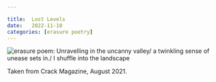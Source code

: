 ```yaml
---

title:  Lost Levels
date:   2022-11-10
categories: [erasure poetry]
---
```


<img src="https://www.davidralphlewis.co.uk/assets/images/articles/2022/lost-levels.jpeg" alt="erasure poem: Unravelling in the uncanny valley/ a twinkling sense of unease sets in./ I shuffle into the landscape" title="9087oihkjshhkkjh^%$??iugiu" class="responsive"><br>

Taken from Crack Magazine, August 2021.
